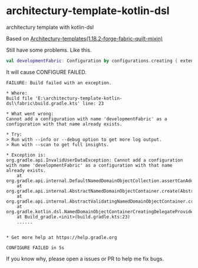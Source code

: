 # architectury-template-kotlin-dsl
architectury template with kotlin-dsl

Based on [Architectury-templates(1.18.2-forge-fabric-quilt-mixin)](https://github.com/architectury/architectury-templates/releases)

Still have some problems.
Like this.
```kotlin
val developmentFabric: Configuration by configurations.creating { extendsFrom(configurations["common"]) }
```
It will cause CONFIGURE FAILED.
```shell
FAILURE: Build failed with an exception.

* Where:
Build file 'E:\architectury-template-kotlin-dsl\fabric\build.gradle.kts' line: 23

* What went wrong:
Cannot add a configuration with name 'developmentFabric' as a configuration with that name already exists.

* Try:
> Run with --info or --debug option to get more log output.
> Run with --scan to get full insights.

* Exception is:
org.gradle.api.InvalidUserDataException: Cannot add a configuration with name 'developmentFabric' as a configuration with that name already exists.
	at org.gradle.api.internal.DefaultNamedDomainObjectCollection.assertCanAdd(DefaultNamedDomainObjectCollection.java:213)
	at org.gradle.api.internal.AbstractNamedDomainObjectContainer.create(AbstractNamedDomainObjectContainer.java:77)
	at org.gradle.api.internal.AbstractValidatingNamedDomainObjectContainer.create(AbstractValidatingNamedDomainObjectContainer.java:47)
	at org.gradle.kotlin.dsl.NamedDomainObjectContainerCreatingDelegateProvider.provideDelegate(NamedDomainObjectContainerExtensions.kt:354)
	at Build_gradle.<init>(build.gradle.kts:23)
	......


* Get more help at https://help.gradle.org

CONFIGURE FAILED in 5s
```

If you know why, please open a issues or PR to help me fix bugs.